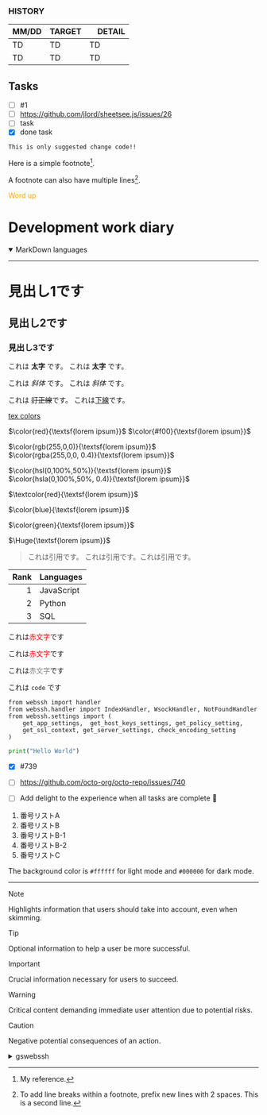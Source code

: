 
<!-- TO DO: add more details about me later -->

### HISTORY
| MM/DD | TARGET |　DETAIL |
| ---- | ---- | ----|
| TD | TD | TD |
| TD | TD | TD |


## Tasks
- [ ] #1
- [ ] https://github.com/jlord/sheetsee.js/issues/26
- [ ] task
- [x] done task

```suggestion
This is only suggested change code!!
```

Here is a simple footnote[^1].

A footnote can also have multiple lines[^2].

[^1]: My reference.
[^2]: To add line breaks within a footnote, prefix new lines with 2 spaces.
  This is a second line.

<span style="color:orange;">Word up</span>


#  Development work diary
<details  open>
<summary>MarkDown languages</summary>

---

# 見出し1です
## 見出し2です
### 見出し3です

これは **太字** です。
これは __太字__ です。

これは *斜体* です。
これは _斜体_ です。

これは ~~訂正線~~です。
これは<u>下線</u>です。

[tex colors](https://gist.github.com/luigiMinardi/4574708d404cdf4fe0da7ac6fe2314db)

$\color{red}{\textsf{lorem ipsum}}$	
$\color{#f00}{\textsf{lorem ipsum}}$	

$\color{rgb(255,0,0)}{\textsf{lorem ipsum}}$	
$\color{rgba(255,0,0, 0.4)}{\textsf{lorem ipsum}}$	

$\color{hsl(0,100%,50%)}{\textsf{lorem ipsum}}$	
$\color{hsla(0,100%,50%, 0.4)}{\textsf{lorem ipsum}}$	

$\textcolor{red}{\textsf{lorem ipsum}}$

$\color{blue}{\textsf{lorem ipsum}}$	

$\color{green}{\textsf{lorem ipsum}}$	

$\Huge{\textsf{lorem ipsum}}$	


> これは引用です。
> これは引用です。これは引用です。
> 

| Rank | Languages |
|-----:|-----------|
|     1| JavaScript|
|     2| Python    |
|     3| SQL       |

これは<span style="color: red; ">赤文字</span>です

これは<span style="color: red; ">赤文字</span>です	

これは<span style="color: gray; ">赤文字</span>です	

これは `code` です

```
from webssh import handler
from webssh.handler import IndexHandler, WsockHandler, NotFoundHandler
from webssh.settings import (
    get_app_settings,  get_host_keys_settings, get_policy_setting,
    get_ssl_context, get_server_settings, check_encoding_setting
)
```
```python
print("Hello World")
```

- [x] #739
- [ ] https://github.com/octo-org/octo-repo/issues/740
- [ ] Add delight to the experience when all tasks are complete :tada:



1. 番号リストA
1. 番号リストB
1. 番号リストB-1
1. 番号リストB-2
1. 番号リストC



The background color is `#ffffff` for light mode and `#000000` for dark mode.




---
</details>

> [!NOTE]
> Highlights information that users should take into account, even when skimming.

> [!TIP]
> Optional information to help a user be more successful.

> [!IMPORTANT]
> Crucial information necessary for users to succeed.

> [!WARNING]
> Critical content demanding immediate user attention due to potential risks.

> [!CAUTION]
> Negative potential consequences of an action.



<!---------------------------------------------------->

<details>
<summary>gswebssh</summary>
  
## TODO
- [x] #739
- [ ] https://github.com/octo-org/octo-repo/issues/740
- [ ] Add delight to the experience when all tasks are complete :tada:

##  gswebssh
-  pytyon based web
-  remote ssh

###  webssh


  - webssh
  - webssh_test
       > python ./main.py --port=8000
###  golden-layout-vite3/
> golden-layout    ES6 modify   vite setting

###  golden-layout-vite3-UIkit/
> goldem-layout     UIkit dashboard      2024/04/31
</details>
<!---------------------------------------------------->



